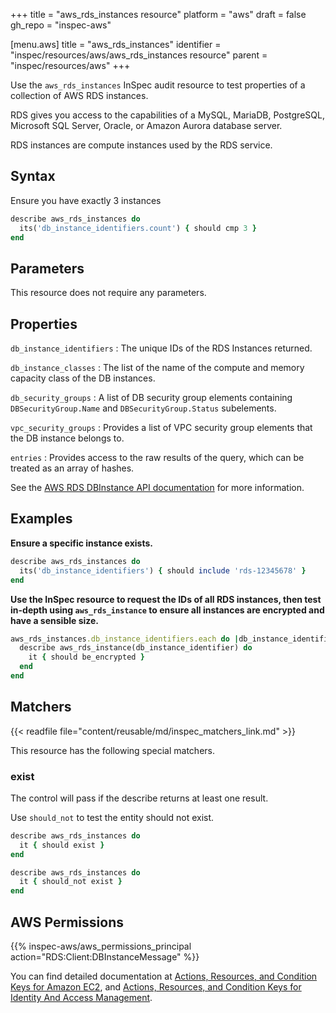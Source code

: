 +++
title = "aws_rds_instances resource"
platform = "aws"
draft = false
gh_repo = "inspec-aws"

[menu.aws]
title = "aws_rds_instances"
identifier = "inspec/resources/aws/aws_rds_instances resource"
parent = "inspec/resources/aws"
+++

Use the `aws_rds_instances` InSpec audit resource to test properties of a collection of AWS RDS instances.

RDS gives you access to the capabilities of a MySQL, MariaDB, PostgreSQL, Microsoft SQL Server, Oracle, or Amazon Aurora database server.

RDS instances are compute instances used by the RDS service.

## Syntax

Ensure you have exactly 3 instances

```ruby
describe aws_rds_instances do
  its('db_instance_identifiers.count') { should cmp 3 }
end
```

## Parameters

This resource does not require any parameters.

## Properties

`db_instance_identifiers`
: The unique IDs of the RDS Instances returned.

`db_instance_classes`
: The list of the name of the compute and memory capacity class of the DB instances.

`db_security_groups`
: A list of DB security group elements containing `DBSecurityGroup.Name` and `DBSecurityGroup.Status` subelements.

`vpc_security_groups`
: Provides a list of VPC security group elements that the DB instance belongs to.

`entries`
: Provides access to the raw results of the query, which can be treated as an array of hashes.

See the [AWS RDS DBInstance API documentation](https://docs.aws.amazon.com/AmazonRDS/latest/APIReference/API_DBInstance.html) for more information.

## Examples

**Ensure a specific instance exists.**

```ruby
describe aws_rds_instances do
  its('db_instance_identifiers') { should include 'rds-12345678' }
end
```

**Use the InSpec resource to request the IDs of all RDS instances, then test in-depth using `aws_rds_instance` to ensure all instances are encrypted and have a sensible size.**

```ruby
aws_rds_instances.db_instance_identifiers.each do |db_instance_identifier|
  describe aws_rds_instance(db_instance_identifier) do
    it { should be_encrypted }
  end
end
```

## Matchers

{{< readfile file="content/reusable/md/inspec_matchers_link.md" >}}

This resource has the following special matchers.

### exist

The control will pass if the describe returns at least one result.

Use `should_not` to test the entity should not exist.

```ruby
describe aws_rds_instances do
  it { should exist }
end
```

```ruby
describe aws_rds_instances do
  it { should_not exist }
end
```

## AWS Permissions

{{% inspec-aws/aws_permissions_principal action="RDS:Client:DBInstanceMessage" %}}

You can find detailed documentation at [Actions, Resources, and Condition Keys for Amazon EC2](https://docs.aws.amazon.com/IAM/latest/UserGuide/list_amazonec2.html), and [Actions, Resources, and Condition Keys for Identity And Access Management](https://docs.aws.amazon.com/IAM/latest/UserGuide/list_identityandaccessmanagement.html).

